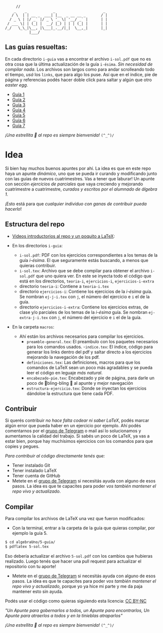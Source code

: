 ```
     //
    _    _            _                      _
   / \  | | __ _  ___| |__  _ __ __ _       / |
  / _ \ | |/ _` |/ _ \ '_ \| '__/ _` |      | |
 / ___ \| | (_| |  __/ |_) | | | (_| |      | |
/_/   \_\_|\__, |\___|_.__/|_|  \__,_|      |_|
           |___/
```

## Las guías resueltas:

En cada directorio `i-guia` vas a encontrar el archivo `i-sol.pdf` que no es otra cosa que la última actualización de la guía `i-ésima`. _Sin necesidad de compilar nada_.
Los archivos son largos como para andar scrolleando todo el tiempo, *usá* los `links`, que para algo los puse.
Así que en el índice, pie de página y referencias podés hacer doble click para saltar y algún que otro _easter egg_.

- [Guía 1](https://github.com/nad-garraz/algebraUno/blob/main/1-guia/1-sol.pdf)
- [Guía 2](https://github.com/nad-garraz/algebraUno/blob/main/2-guia/2-sol.pdf)
- [Guía 3](https://github.com/nad-garraz/algebraUno/blob/main/3-guia/3-sol.pdf)
- [Guía 4](https://github.com/nad-garraz/algebraUno/blob/main/4-guia/4-sol.pdf)
- [Guía 5](https://github.com/nad-garraz/algebraUno/blob/main/5-guia/5-sol.pdf)
- [Guía 6](https://github.com/nad-garraz/algebraUno/blob/main/6-guia/6-sol.pdf)
- [Guía 7](https://github.com/nad-garraz/algebraUno/blob/main/7-guia/7-sol.pdf)

_¡Una estrellita 🌟 al repo es siempre bienvenida!_
`(^_^)/`


# Idea
Si bien hay muchos buenos apuntes por ahí. La idea es que en este repo haya un apunte _dinámico_, uno que se pueda
ir curando y modificando junto con las guías de nuevos cuatrimestres. Vas a tener que laburar!
Un apunte con sección _ejercicios de parciales_ que vaya creciendo y mejorando cuatrimestre a cuatrimestre,
_curados y escritos por el alumnado de álgebra 1_.

¡Esto está para que _cualquier individuo con ganas de contribuir pueda hacerlo_!

## Estructura del repo

- [Videos introductorios al repo y un poquito a LaTeX](https://www.youtube.com/watch?v=8s2Z8MvKbRM&list=PLTgIZ7PjigTILwmmcQqfCDazzR8bo8N6d&pp=gAQBiAQB):
- En los directorios `i-guia`:

  - `i-sol.pdf`: PDF con los ejercicios correspondientes a los temas de la guía _i-ésima_. El que seguramente estás buscando, a menos que quieras contribuir.
  - `i-sol.tex`: Archivo que se debe compilar para obtener el archivo `i-sol.pdf` que uno quiera ver. En este se inyecta todo el código que está en los directorios, `teoria-i`, `ejercicios-i`, `ejercicios-i-extra`
  - directorio `teoria-i`: Contiene a `teoria-i.tex`
  - directorio `ejercicios-i`: Contiene los ejercicios de la _i-ésima_ guía. Se nombran `ej-j-i.tex` con `j`, el número del ejercicio e `i` el de la guía.
  - directorio `ejercicios-i-extra`: Contiene los ejercicios extras, de clase y/o parciales de los temas de la _i-ésima_ guía. Se nombran `ej-extra-j-i.tex` con `j`, el número del ejercicio e `i` el de la guía.

- En la carpeta `macros`:
  - Ahí están los archivos necesarios para compilar los ejercicios.
    - `preamble-general.tex`: El preambulo con los paquetes necesarios para los comandos usados. -`indice.tex`: El índice, código para generar los links dentro del pdf y saltar directo a los ejercicios mejorando la navegación de los pdf.
    - `definiciones.tex`: Las definiciones, macros para que los comandos de LaTeX sean un poco más agradables y se pueda leer el código en leguaje _más natural_.
    - `encabezado-pie.tex`: Encabezado y pie de página, para darle un poco de 🌠bling-bling 🌠 al apunte y mejor navegación
    - `estructura-ejercicio.tex`: Donde se inyectan los ejercicios dándoloe la estructura que tiene cada PDF.

## Contribuir

Si querés contribuir _no hace falta codear ni saber LaTeX_, podés marcar algún error que pueda haber en un ejercicio por ejemplo. Ahí podés comentarnos por el [grupo de Telegram](https://t.me/+1znt2GV1i8cwMTNh) o mail así lo solucionamos y aumentamos la calidad del trabajo.
Si sabés un poco de LaTeX, ya vas a estar bien, porque hay muchísimos ejercicios con los comandos para que copies y pegues.

_Para contribuir al código directamente tenés que:_

- Tener instalado Git
- Tener instalado LaTeX
- Tener cuenta de GitHub
- Metete en el [grupo de Telegram](https://t.me/+1znt2GV1i8cwMTNh) si necesitás ayuda con alguno de esos pasos. La idea es que te capacites para poder _vos también mantener el repo vivo y actualizado_.

## Compilar

Para compilar los archivos de LaTeX una vez que fueron modificados:

- Con la terminal, entrar a la carpeta de la guía que quieras compilar, por ejemplo la guía 5.

```bash
$ cd algebraUno/5-guia/
$ pdflatex 5-sol.tex
```

Eso debería actualizar el archivo `5-sol.pdf` con los cambios que hubieras realizado.
Luego tenés que hacer una pull request para actualizar el repositorio con tu aporte!

- Metete en el [grupo de Telegram](https://t.me/+1znt2GV1i8cwMTNh) si necesitás ayuda con alguno de esos pasos.
La idea es que te capacites para poder _vos también mantener el repo vivo y actualizado_, porque yo ya hice mi parte y me da paja mantener esto sin ayuda.

Podés usar el código como quieras siguiendo esta licencia: [CC BY-NC](https://creativecommons.org/licenses/by-nc/4.0/)

_"Un Apunte para gobernarlos a todos, un Apunte para encontrarlos, Un Apunte para atraerlos a todos y en la tinieblas atraparlos"_

_¡Una estrellita 🌟 al repo es siempre bienvenida!_
`(^_^)/`
